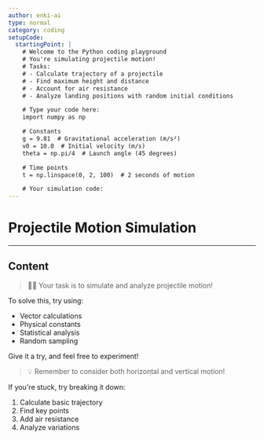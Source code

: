 ```yaml
---
author: enki-ai
type: normal
category: coding
setupCode:
  startingPoint: |
    # Welcome to the Python coding playground
    # You're simulating projectile motion!
    # Tasks:
    # - Calculate trajectory of a projectile
    # - Find maximum height and distance
    # - Account for air resistance
    # - Analyze landing positions with random initial conditions

    # Type your code here:
    import numpy as np

    # Constants
    g = 9.81  # Gravitational acceleration (m/s²)
    v0 = 10.0  # Initial velocity (m/s)
    theta = np.pi/4  # Launch angle (45 degrees)

    # Time points
    t = np.linspace(0, 2, 100)  # 2 seconds of motion

    # Your simulation code:
---
```


# Projectile Motion Simulation

---

## Content

> 👩‍💻 Your task is to simulate and analyze projectile motion!

To solve this, try using:

- Vector calculations
- Physical constants
- Statistical analysis
- Random sampling

Give it a try, and feel free to experiment!

> 💡 Remember to consider both horizontal and vertical motion!

If you're stuck, try breaking it down:

1. Calculate basic trajectory
2. Find key points
3. Add air resistance
4. Analyze variations
